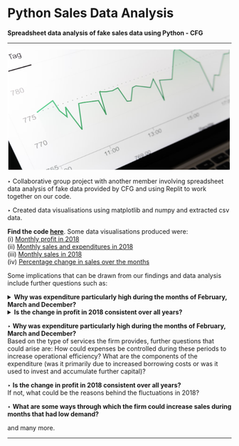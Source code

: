 # Python Sales Data Analysis
**Spreadsheet data analysis of fake sales data using Python - CFG** 

--- 
<img src="MarkusWinklerUnsplash.png" width="500" height="270" />

‣ Collaborative group project with another member involving spreadsheet data analysis of fake data provided by CFG and using Replit to work together on our code. 

‣ Created data visualisations using matplotlib and numpy and extracted csv data. 

**Find the code [here](https://github.com/V-Mayya/python-sales-data-analysis/blob/main/code.py)**. Some data visualisations produced were: <br/>
(i) [Monthly profit in 2018](https://github.com/V-Mayya/python-sales-data-analysis/blob/main/monthly%20profits.png)<br/>
(ii) [Monthly sales and expenditures in 2018](https://github.com/V-Mayya/python-sales-data-analysis/blob/main/monthly%20sales%20and%20expenditures.png)<br/>
(iii) [Monthly sales in 2018](https://github.com/V-Mayya/python-sales-data-analysis/blob/main/monthly%20sales.png)<br/>
(iv) [Percentage change in sales over the months](https://github.com/V-Mayya/python-sales-data-analysis/blob/main/Percentage_change_in_sales.png)

Some implications that can be drawn from our findings and data analysis include further questions such as: <br/> 

<details>
<summary><b>Why was expenditure particularly high during the months of February, March and December?</b></summary>
<br>
Based on the type of services the firm provides, further questions that could arise are: How could expenses be controlled during these periods to increase operational efficiency? What are the components of the expenditure (was it primarily due to increased borrowing costs or was it used to invest and accumulate further capital)?
</details>

<details>
  <summary><b>Is the change in profit in 2018 consistent over all years?</b></summary>
<br>
If not, what could be the reasons behind the fluctuations in 2018? 
</details>

‣  **Why was expenditure particularly high during the months of February, March and December?** <br/>
Based on the type of services the firm provides, further questions that could arise are: How could expenses be controlled during these periods to increase operational efficiency? What are the components of the expenditure (was it primarily due to increased borrowing costs or was it used to invest and accumulate further capital)?

‣ **Is the change in profit in 2018 consistent over all years?** <br/>
If not, what could be the reasons behind the fluctuations in 2018? 

‣ **What are some ways through which the firm could increase sales during months that had low demand?**

and many more.

---
